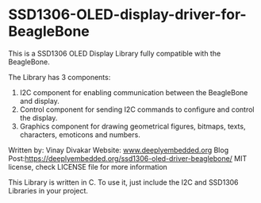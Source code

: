 # SSD1306-OLED-display-driver-for-BeagleBone
This is a SSD1306 OLED Display Library fully compatible with the BeagleBone.

The Library has 3 components:
1. I2C component for enabling communication between the BeagleBone and display.
2. Control component for sending I2C commands to configure and control the display.
3. Graphics component for drawing geometrical figures, bitmaps, texts, characters, emoticons and numbers.

Written by: Vinay Divakar
Website: www.deeplyembedded.org
Blog Post:https://deeplyembedded.org/ssd1306-oled-driver-beaglebone/
MIT license, check LICENSE file for more information

This Library is written in C. To use it, just include the I2C and SSD1306 Libraries in your project.
